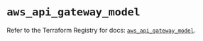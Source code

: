 # `aws_api_gateway_model`

Refer to the Terraform Registry for docs: [`aws_api_gateway_model`](https://registry.terraform.io/providers/hashicorp/aws/6.10.0/docs/resources/api_gateway_model).
